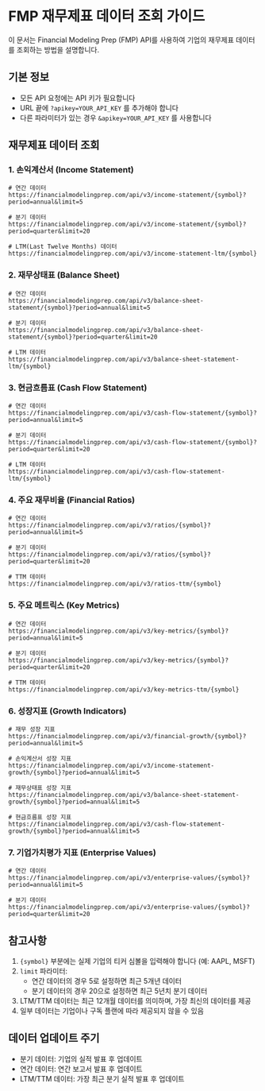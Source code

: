 # FMP 재무제표 데이터 조회 가이드

이 문서는 Financial Modeling Prep (FMP) API를 사용하여 기업의 재무제표 데이터를 조회하는 방법을 설명합니다.

## 기본 정보

- 모든 API 요청에는 API 키가 필요합니다
- URL 끝에 `?apikey=YOUR_API_KEY` 를 추가해야 합니다
- 다른 파라미터가 있는 경우 `&apikey=YOUR_API_KEY` 를 사용합니다

## 재무제표 데이터 조회

### 1. 손익계산서 (Income Statement)

```
# 연간 데이터
https://financialmodelingprep.com/api/v3/income-statement/{symbol}?period=annual&limit=5

# 분기 데이터
https://financialmodelingprep.com/api/v3/income-statement/{symbol}?period=quarter&limit=20

# LTM(Last Twelve Months) 데이터
https://financialmodelingprep.com/api/v3/income-statement-ltm/{symbol}
```

### 2. 재무상태표 (Balance Sheet)

```
# 연간 데이터
https://financialmodelingprep.com/api/v3/balance-sheet-statement/{symbol}?period=annual&limit=5

# 분기 데이터
https://financialmodelingprep.com/api/v3/balance-sheet-statement/{symbol}?period=quarter&limit=20

# LTM 데이터
https://financialmodelingprep.com/api/v3/balance-sheet-statement-ltm/{symbol}
```

### 3. 현금흐름표 (Cash Flow Statement)

```
# 연간 데이터
https://financialmodelingprep.com/api/v3/cash-flow-statement/{symbol}?period=annual&limit=5

# 분기 데이터
https://financialmodelingprep.com/api/v3/cash-flow-statement/{symbol}?period=quarter&limit=20

# LTM 데이터
https://financialmodelingprep.com/api/v3/cash-flow-statement-ltm/{symbol}
```

### 4. 주요 재무비율 (Financial Ratios)

```
# 연간 데이터
https://financialmodelingprep.com/api/v3/ratios/{symbol}?period=annual&limit=5

# 분기 데이터
https://financialmodelingprep.com/api/v3/ratios/{symbol}?period=quarter&limit=20

# TTM 데이터
https://financialmodelingprep.com/api/v3/ratios-ttm/{symbol}
```

### 5. 주요 메트릭스 (Key Metrics)

```
# 연간 데이터
https://financialmodelingprep.com/api/v3/key-metrics/{symbol}?period=annual&limit=5

# 분기 데이터
https://financialmodelingprep.com/api/v3/key-metrics/{symbol}?period=quarter&limit=20

# TTM 데이터
https://financialmodelingprep.com/api/v3/key-metrics-ttm/{symbol}
```

### 6. 성장지표 (Growth Indicators)

```
# 재무 성장 지표
https://financialmodelingprep.com/api/v3/financial-growth/{symbol}?period=annual&limit=5

# 손익계산서 성장 지표
https://financialmodelingprep.com/api/v3/income-statement-growth/{symbol}?period=annual&limit=5

# 재무상태표 성장 지표
https://financialmodelingprep.com/api/v3/balance-sheet-statement-growth/{symbol}?period=annual&limit=5

# 현금흐름표 성장 지표
https://financialmodelingprep.com/api/v3/cash-flow-statement-growth/{symbol}?period=annual&limit=5
```

### 7. 기업가치평가 지표 (Enterprise Values)

```
# 연간 데이터
https://financialmodelingprep.com/api/v3/enterprise-values/{symbol}?period=annual&limit=5

# 분기 데이터
https://financialmodelingprep.com/api/v3/enterprise-values/{symbol}?period=quarter&limit=20
```

## 참고사항

1. `{symbol}` 부분에는 실제 기업의 티커 심볼을 입력해야 합니다 (예: AAPL, MSFT)
2. `limit` 파라미터:
   - 연간 데이터의 경우 5로 설정하면 최근 5개년 데이터
   - 분기 데이터의 경우 20으로 설정하면 최근 5년치 분기 데이터
3. LTM/TTM 데이터는 최근 12개월 데이터를 의미하며, 가장 최신의 데이터를 제공
4. 일부 데이터는 기업이나 구독 플랜에 따라 제공되지 않을 수 있음

## 데이터 업데이트 주기

- 분기 데이터: 기업의 실적 발표 후 업데이트
- 연간 데이터: 연간 보고서 발표 후 업데이트
- LTM/TTM 데이터: 가장 최근 분기 실적 발표 후 업데이트 